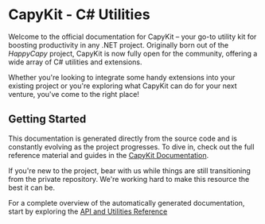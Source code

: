 # CapyKit - C# Utilities

Welcome to the official documentation for CapyKit – your go-to utility kit for boosting productivity in any .NET project. Originally born out of the *HappyCapy* project, CapyKit is now fully open for the community, offering a wide array of C# utilities and extensions.

Whether you're looking to integrate some handy extensions into your existing project or you're exploring what CapyKit can do for your next venture, you've come to the right place!


## Getting Started

This documentation is generated directly from the source code and is constantly evolving as the project progresses. To dive in, check out the full reference material and guides in the [CapyKit Documentation](R_Project_Documentation.md).

If you're new to the project, bear with us while things are still transitioning from the private repository. We're working hard to make this resource the best it can be.

For a complete overview of the automatically generated documentation, start by exploring the [API and Utilities Reference](R_Project_Documentation.md)
